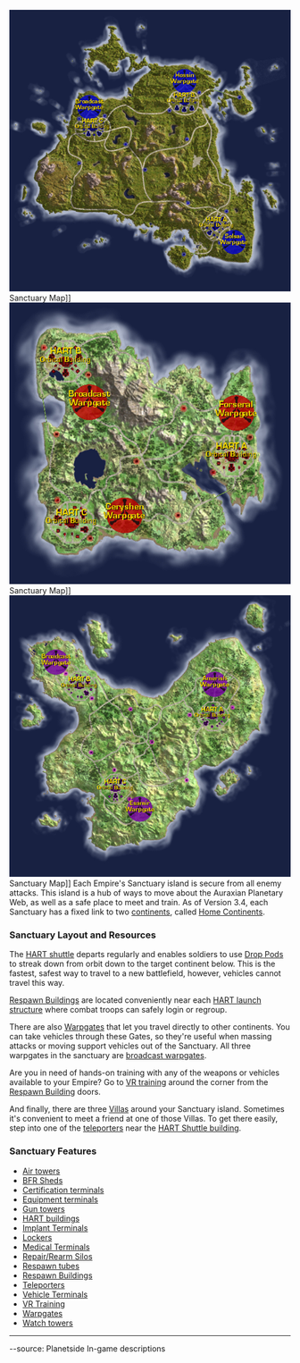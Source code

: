 ![](../images/NCSanctuaryMap.jpg "fig:NCSanctuaryMap.jpg") Sanctuary Map\]\]
![](../images/TRSanctuaryMap.jpg "fig:TRSanctuaryMap.jpg") Sanctuary Map\]\]
![](../images/VSSanctuaryMap.jpg "fig:VSSanctuaryMap.jpg") Sanctuary Map\]\]
Each Empire's Sanctuary island is secure from all enemy attacks. This island is
a hub of ways to move about the Auraxian Planetary Web, as well as a safe place
to meet and train. As of Version 3.4, each Sanctuary has a fixed link to two
[continents](Continent.md), called [Home Continents](Home_Continent.md).

### Sanctuary Layout and Resources

The [HART shuttle](../terminology/HART.md) departs regularly and enables
soldiers to use [Drop Pods](../items/Drop_Pod.md) to streak down from orbit down
to the target continent below. This is the fastest, safest way to travel to a
new battlefield, however, vehicles cannot travel this way.

[Respawn Buildings](Respawn_Building.md) are located conveniently near each
[HART launch structure](HART_building.md) where combat troops can safely login
or regroup.

There are also [Warpgates](Warpgate.md) that let you travel directly to other
continents. You can take vehicles through these Gates, so they're useful when
massing attacks or moving support vehicles out of the Sanctuary. All three
warpgates in the sanctuary are
[broadcast warpgates](../items/Broadcast_warpgate.md).

Are you in need of hands-on training with any of the weapons or vehicles
available to your Empire? Go to [VR training](VR_Training.md) around the corner
from the [Respawn Building](Respawn_Building.md) doors.

And finally, there are three [Villas](Sanctuary_Villa.md) around your Sanctuary island.
Sometimes it's convenient to meet a friend at one of those Villas. To get there
easily, step into one of the [teleporters](../terminology/Teleporter.md) near
the [HART Shuttle building](HART_building.md).

### Sanctuary Features

- [Air towers](Air_tower.md)
- [BFR Sheds](../items/BFR_Shed.md)
- [Certification terminals](../items/Certification_Terminal.md)
- [Equipment terminals](../items/Equipment_Terminal.md)
- [Gun towers](Gun_tower.md)
- [HART buildings](HART_building.md)
- [Implant Terminals](../items/Implant_Terminal.md)
- [Lockers](../items/Lockers.md)
- [Medical Terminals](../items/Medical_Terminal.md)
- [Repair/Rearm Silos](../items/Repair_Rearm_Silo.md)
- [Respawn tubes](../items/Respawn_Tube.md)
- [Respawn Buildings](Respawn_Building.md)
- [Teleporters](../terminology/Teleporter.md)
- [Vehicle Terminals](Vehicle_Terminal.md)
- [VR Training](VR_Training.md)
- [Warpgates](Warpgate.md)
- [Watch towers](Watch_tower.md)

---

--source: Planetside In-game descriptions


